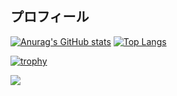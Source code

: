 <!--
**bonot9434/bonot9434** is a ✨ _special_ ✨ repository because its `README.md` (this file) appears on your GitHub profile.

Here are some ideas to get you started:

- 🔭 I’m currently working on ...
- 🌱 I’m currently learning ...
- 👯 I’m looking to collaborate on ...
- 🤔 I’m looking for help with ...
- 💬 Ask me about ...
- 📫 How to reach me: ...
- 😄 Pronouns: ...
- ⚡ Fun fact: ...
-->
<h2>プロフィール</h2>

[![Anurag's GitHub stats](https://github-readme-stats.vercel.app/api?username=bonot9434&show_icons=true&theme=monokai)](https://github.com/anuraghazra/github-readme-stats)
[![Top Langs](https://github-readme-stats.vercel.app/api/top-langs/?username=bonot9434&layout=compact&langs_count=8&theme=monokai)](https://github.com/anuraghazra/github-readme-stats)

[![trophy](https://github-profile-trophy.vercel.app/?username=bonot9434&rank=A,AA,AAA&theme=monokai)](https://github.com/bonot9434/github-profile-trophy)

![](https://github-profile-summary-cards.vercel.app/api/cards/profile-details?username=bonot9434&theme=monokai)
